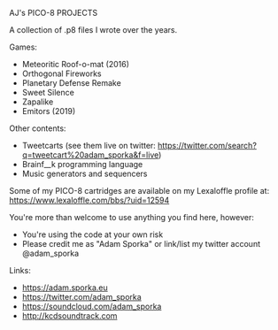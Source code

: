 AJ's PICO-8 PROJECTS

A collection of .p8 files I wrote over the years.

Games:
 * Meteoritic Roof-o-mat (2016)
 * Orthogonal Fireworks
 * Planetary Defense Remake
 * Sweet Silence
 * Zapalike
 * Emitors (2019)

Other contents:
 * Tweetcarts (see them live on twitter: https://twitter.com/search?q=tweetcart%20adam_sporka&f=live)
 * Brainf__k programming language
 * Music generators and sequencers

Some of my PICO-8 cartridges are available on my Lexaloffle profile at:
https://www.lexaloffle.com/bbs/?uid=12594

You're more than welcome to use anything you find here, however:
 * You're using the code at your own risk
 * Please credit me as "Adam Sporka" or link/list my twitter account @adam_sporka

Links:
 * https://adam.sporka.eu
 * https://twitter.com/adam_sporka
 * https://soundcloud.com/adam_sporka
 * http://kcdsoundtrack.com
